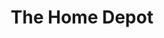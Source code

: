 ---
title: "The Home Depot"
url: /greenville/the-home-depot-north-pleasantburg-drive/
shop: doityourself
---